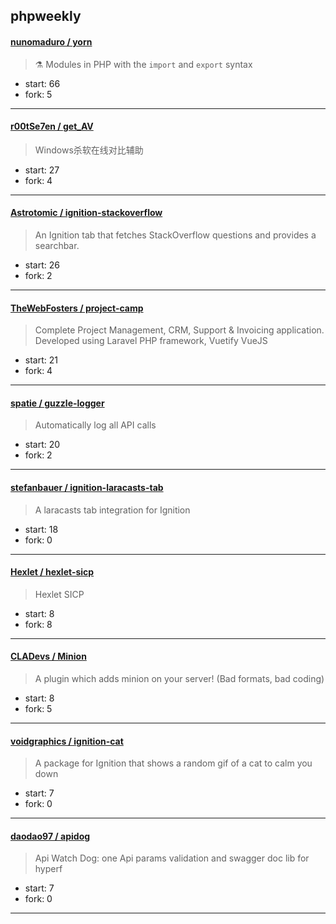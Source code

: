 ## phpweekly

#### [nunomaduro / yorn](https://github.com/nunomaduro/yorn)

> ⚗️ Modules in PHP with the `import` and `export` syntax

+ start: 66
+ fork: 5

----


#### [r00tSe7en / get_AV](https://github.com/r00tSe7en/get_AV)

> Windows杀软在线对比辅助

+ start: 27
+ fork: 4

----


#### [Astrotomic / ignition-stackoverflow](https://github.com/Astrotomic/ignition-stackoverflow)

> An Ignition tab that fetches StackOverflow questions and provides a searchbar.

+ start: 26
+ fork: 2

----


#### [TheWebFosters / project-camp](https://github.com/TheWebFosters/project-camp)

> Complete Project Management, CRM, Support & Invoicing application. Developed using Laravel PHP framework, Vuetify VueJS

+ start: 21
+ fork: 4

----


#### [spatie / guzzle-logger](https://github.com/spatie/guzzle-logger)

> Automatically log all API calls

+ start: 20
+ fork: 2

----


#### [stefanbauer / ignition-laracasts-tab](https://github.com/stefanbauer/ignition-laracasts-tab)

> A laracasts tab integration for Ignition

+ start: 18
+ fork: 0

----


#### [Hexlet / hexlet-sicp](https://github.com/Hexlet/hexlet-sicp)

> Hexlet SICP

+ start: 8
+ fork: 8

----


#### [CLADevs / Minion](https://github.com/CLADevs/Minion)

> A plugin which adds minion on your server! (Bad formats, bad coding)

+ start: 8
+ fork: 5

----


#### [voidgraphics / ignition-cat](https://github.com/voidgraphics/ignition-cat)

> A package for Ignition that shows a random gif of a cat to calm you down

+ start: 7
+ fork: 0

----


#### [daodao97 / apidog](https://github.com/daodao97/apidog)

> Api Watch Dog: one Api params validation and swagger doc lib for hyperf

+ start: 7
+ fork: 0

----

